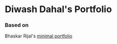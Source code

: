 
# Diwash Dahal's Portfolio

### Based on
Bhaskar Rijal's [minimal portfolio](https://github.com/bhaskarrijal/bhaskarrijal-min)
